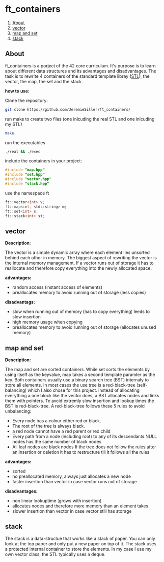 # ft_containers

1. [About](#about)
2. [vector](#vector)
3. [map and set](#mapandset)
4. [stack](#stack)

## About
ft_containers is a porject of the 42 core curriculum. It's purpose is to learn about different data structures and its advantages and disadvantages.
The task is to rewrite 4 containers of the standard template libray ([STL]), the vector, the map, the set and the stack.

**how to use:**

Clone the repository:
```bash
git clone https://github.com/JeremieSiller/ft_containers/
```
run make to create two files (one inlcuding the real STL and one inlcuding my STL)
```bash
make
```
run the executables
```bash
./real && ./exec
```
include the containers in your project:
```c
#include "map.hpp"
#include "set.hpp"
#include "vector.hpp"
#include "stack.hpp"
```
use the namespace ft
```c
ft::vector<int> v;
ft::map<int, std::string> m;
ft::set<int> s;
ft::stack<int> st;
```

## vector
**Description:**

The vector is a simple dynamic array where each element lies unsorted behind each other in memory.
The biggest aspect of rewriting the vector is the internal memory management. If a vector runs out of storage it has to reallocate and 
therefore copy everything into the newly allocated space.

**advantages:**
- random access (instant access of elements)
- preallocates memory to avoid running out of storage (less copies)

**disadvantags:**
- slow when running out of memory (has to copy everything) leeds to slow insertion
- high memory usage when copying
- preallocates memory to avoid running out of storage (allocates unused memory)

## map and set 

**Description:**

The map and set are sorted containers. While set sorts the elements by using itself as the keyvalue, map takes a second template paramter as the key.
Both containers usually use a binary search tree (BST) internaly to store all elements. In most cases the use tree is a red-black-tree (self-balancing) which I
also chose for this project.
Instead of allocating everything a one block like the vector does, a BST allocates nodes and links them with pointers. To avoid extremly slow insertion and lookup
times the BST is red-black-tree. A red-black-tree follows these 5 rules to avoid unbalancing:
- Every node has a colour either red or black.
- The root of the tree is always black.
- a red node cannot have a red parent or red child
- Every path from a node (including root) to any of its descendants NULL nodes has the same number of black nodes.
- All leaf nodes are black nodes
If the tree does not follow the rules after an insertion or deletion it has to restructure till it follows all the rules

**advantages:**
- sorted
- no preallocated memory, always just allocates a new node
- faster insertion than vector in case vector runs out of storage

**disadvantages:**
- non linear lookuptime (grows with insertion)
- allocates nodes and therefore more memory than an element takes
- slower insertion than vector in case vector still has storage

## stack

The stack is a data-structue that works like a stack of paper. You can only look at the top paper and only put a new paper on top of it. 
The stack uses a protected internal container to store the elements. In my case I use my own vector class, the STL typically uses a deque.

[STL]: https://en.wikipedia.org/wiki/Standard_Template_Library
